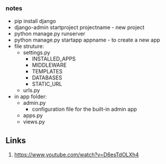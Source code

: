 ### notes
- pip install django
- django-admin startproject projectname - new project
- python manage.py runserver
- python manage.py startapp appname - to create a new app
- file struture:
  - settings.py
    - INSTALLED_APPS
    - MIDDLEWARE
    - TEMPLATES
    - DATABASES
    - STATIC_URL
  - urls.py
- in app folder:
  - admin.py
    - configuration file for the built-in admin app
  - apps.py
  - views.py
  
  
  
  
  
## Links
1. https://www.youtube.com/watch?v=D6esTdOLXh4
